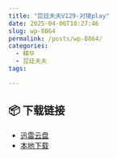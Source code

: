 ```yaml
---
title: "昆廷夫夫V129-对镜play"
date: 2025-04-06T18:27:46
slug: wp-8864
permalink: /posts/wp-8864/
categories:
  - 精华
  - 昆廷夫夫
tags:

---
```




## 📦 下载链接
- [迅雷云盘](https://blziyuan21.com/pay-download/8864?key=d697c05ecb&down_id=0)
- [本地下载](https://blziyuan21.com/pay-download/8864?key=d697c05ecb&down_id=1)

